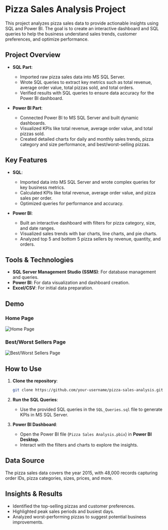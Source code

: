 # Pizza Sales Analysis Project

This project analyzes pizza sales data to provide actionable insights using SQL and Power BI. The goal is to create an interactive dashboard and SQL queries to help the business understand sales trends, customer preferences, and optimize performance.

## Project Overview

- **SQL Part**: 
  - Imported raw pizza sales data into MS SQL Server.
  - Wrote SQL queries to extract key metrics such as total revenue, average order value, total pizzas sold, and total orders.
  - Verified results with SQL queries to ensure data accuracy for the Power BI dashboard.

- **Power BI Part**:
  - Connected Power BI to MS SQL Server and built dynamic dashboards.
  - Visualized KPIs like total revenue, average order value, and total pizzas sold.
  - Created detailed charts for daily and monthly sales trends, pizza category and size performance, and best/worst-selling pizzas.

## Key Features

- **SQL**: 
  - Imported data into MS SQL Server and wrote complex queries for key business metrics.
  - Calculated KPIs like total revenue, average order value, and pizza sales per order.
  - Optimized queries for performance and accuracy.
  
- **Power BI**:
  - Built an interactive dashboard with filters for pizza category, size, and date ranges.
  - Visualized sales trends with bar charts, line charts, and pie charts.
  - Analyzed top 5 and bottom 5 pizza sellers by revenue, quantity, and orders.

## Tools & Technologies

- **SQL Server Management Studio (SSMS)**: For database management and queries.
- **Power BI**: For data visualization and dashboard creation.
- **Excel/CSV**: For initial data preparation.

## Demo

### Home Page

![Home Page]([path_to_home_page_screenshot.png](https://github.com/nakul-jain14/Pizza-Sales-Analysis/blob/main/Pizza%20Sales%20Images/home.png))

### Best/Worst Sellers Page

![Best/Worst Sellers Page](path_to_best_worst_sellers_screenshot.png)

## How to Use

1. **Clone the repository**:
   ```bash
   git clone https://github.com/your-username/pizza-sales-analysis.git

2. **Run the SQL Queries**:
   - Use the provided SQL queries in the `SQL_Queries.sql` file to generate KPIs in MS SQL Server.

3. **Power BI Dashboard**:
   - Open the Power BI file (`Pizza Sales Analysis.pbix`) in **Power BI Desktop**.
   - Interact with the filters and charts to explore the insights.

## Data Source

The pizza sales data covers the year 2015, with 48,000 records capturing order IDs, pizza categories, sizes, prices, and more.

## Insights & Results

- Identified the top-selling pizzas and customer preferences.
- Highlighted peak sales periods and busiest days.
- Analyzed worst-performing pizzas to suggest potential business improvements.
